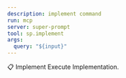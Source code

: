 ```yaml
---
description: implement command
run: mcp
server: super-prompt
tool: sp.implement
args:
  query: "${input}"
---
```


📋 Implement Execute Implementation.
